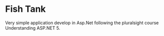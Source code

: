 # Fish Tank

Very simple application develop in Asp.Net following the pluralsight course Understanding ASP.NET 5. 
